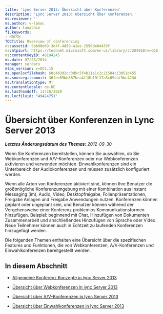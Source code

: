 ```yaml
---
title: 'Lync Server 2013: Übersicht über Konferenzen'
description: 'Lync Server 2013: Übersicht über Konferenzen.'
ms.reviewer: ''
ms.author: v-lanac
author: lanachin
f1.keywords:
- NOCSH
TOCTitle: Overview of conferencing
ms:assetid: 5bb90e69-3d4f-4d59-a1ee-2550de84439f
ms:mtpsurl: https://technet.microsoft.com/en-us/library/JJ204928(v=OCS.15)
ms:contentKeyID: 48184245
ms.date: 07/23/2014
manager: serdars
mtps_version: v=OCS.15
ms.openlocfilehash: 60c4b3d2cc3d9c5f4b11a1c2c21504c13051d455
ms.sourcegitcommit: 36fee89bb887bea4f18b19f17a8c69daf5bc423d
ms.translationtype: MT
ms.contentlocale: de-DE
ms.lasthandoff: 11/26/2020
ms.locfileid: "49424751"
---
```

# <a name="overview-of-conferencing-in-lync-server-2013"></a>Übersicht über Konferenzen in Lync Server 2013

<div data-xmlns="http://www.w3.org/1999/xhtml">

<div class="topic" data-xmlns="http://www.w3.org/1999/xhtml" data-msxsl="urn:schemas-microsoft-com:xslt" data-cs="https://msdn.microsoft.com/">

<div data-asp="https://msdn2.microsoft.com/asp">



</div>

<div id="mainSection">

<div id="mainBody">

<span> </span>

_**Letztes Änderungsdatum des Themas:** 2012-09-30_

Wenn Sie Konferenzen bereitstellen, können Sie auswählen, ob Sie Webkonferenzen und A/V-Konferenzen oder nur Webkonferenzen aktivieren und verwenden möchten. Einwahlkonferenzen sind ein Unterbereich der Audiokonferenzen und müssen zusätzlich konfiguriert werden.

Wenn alle Arten von Konferenzen aktiviert sind, können Ihre Benutzer die größtmögliche Konferenzumgebung mit einer Kombination aus Instant Messaging (im), Audio, Video, Desktopfreigabe, Folienpräsentationen, Freigabe Anlagen und Freigabe Anwendungen nutzen. Konferenzen können geplant oder ungeplant sein, und Benutzer können während der Vorgehensweise einer Konferenz problemlos Kommunikationsformen hinzufügen. Beispiel: beginnend mit Chat, Hinzufügen von Dokumenten Zusammenarbeit und anschließendes Hinzufügen von Sprache oder Video. Neue Teilnehmer können auch in Echtzeit zu laufenden Konferenzen hinzugefügt werden.

Die folgenden Themen enthalten eine Übersicht über die spezifischen Features und Funktionen, die von Webkonferenzen, A/V-Konferenzen und Einwahlkonferenzen bereitgestellt werden.

<div>

## <a name="in-this-section"></a>In diesem Abschnitt

  - [Allgemeine Konferenz Konzepte in lync Server 2013](lync-server-2013-common-conferencing-concepts.md)

  - [Übersicht über Webkonferenzen in lync Server 2013](lync-server-2013-web-conferencing-overview.md)

  - [Übersicht über A/V-Konferenzen in lync Server 2013](lync-server-2013-a-v-conferencing-overview.md)

  - [Übersicht über Einwahlkonferenzen in lync Server 2013](lync-server-2013-dial-in-conferencing-overview.md)

</div>

</div>

<span> </span>

</div>

</div>

</div>

